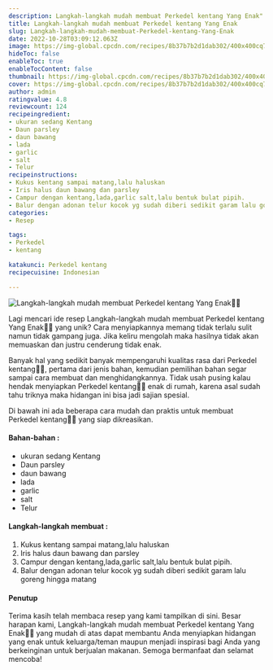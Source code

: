 ```yaml
---
description: Langkah-langkah mudah membuat Perkedel kentang Yang Enak"
title: Langkah-langkah mudah membuat Perkedel kentang Yang Enak
slug: Langkah-langkah-mudah-membuat-Perkedel-kentang-Yang-Enak
date: 2022-10-28T03:09:12.063Z
image: https://img-global.cpcdn.com/recipes/8b37b7b2d1dab302/400x400cq70/photo.jpg
hideToc: false
enableToc: true
enableTocContent: false
thumbnail: https://img-global.cpcdn.com/recipes/8b37b7b2d1dab302/400x400cq70/photo.jpg
cover: https://img-global.cpcdn.com/recipes/8b37b7b2d1dab302/400x400cq70/photo.jpg
author: admin
ratingvalue: 4.8
reviewcount: 124
recipeingredient:
- ukuran sedang Kentang
- Daun parsley
- daun bawang
- lada
- garlic
- salt
- Telur
recipeinstructions:
- Kukus kentang sampai matang,lalu haluskan
- Iris halus daun bawang dan parsley
- Campur dengan kentang,lada,garlic salt,lalu bentuk bulat pipih.
- Balur dengan adonan telur kocok yg sudah diberi sedikit garam lalu goreng hingga matang
categories:
- Resep

tags:
- Perkedel
- kentang

katakunci: Perkedel kentang
recipecuisine: Indonesian

---
```


![Langkah-langkah mudah membuat Perkedel kentang Yang Enak👩‍🍳](https://img-global.cpcdn.com/recipes/8b37b7b2d1dab302/400x400cq70/photo.jpg)

Lagi mencari ide resep Langkah-langkah mudah membuat Perkedel kentang Yang Enak👩‍🍳 yang unik? Cara menyiapkannya memang tidak terlalu sulit namun tidak gampang juga. Jika keliru mengolah maka hasilnya tidak akan memuaskan dan justru cenderung tidak enak.

Banyak hal yang sedikit banyak mempengaruhi kualitas rasa dari Perkedel kentang👩‍🍳, pertama dari jenis bahan, kemudian pemilihan bahan segar sampai cara membuat dan menghidangkannya. Tidak usah pusing kalau hendak menyiapkan Perkedel kentang👩‍🍳 enak di rumah, karena asal sudah tahu triknya maka hidangan ini bisa jadi sajian spesial.

Di bawah ini ada beberapa cara mudah dan praktis untuk membuat Perkedel kentang👩‍🍳 yang siap dikreasikan.

<!--inarticleads1-->

#### Bahan-bahan :

- ukuran sedang Kentang
- Daun parsley
- daun bawang
- lada
- garlic
- salt
- Telur

<!--inarticleads2-->

#### Langkah-langkah membuat :

1. Kukus kentang sampai matang,lalu haluskan
1. Iris halus daun bawang dan parsley
1. Campur dengan kentang,lada,garlic salt,lalu bentuk bulat pipih.
1. Balur dengan adonan telur kocok yg sudah diberi sedikit garam lalu goreng hingga matang

#### Penutup

Terima kasih telah membaca resep yang kami tampilkan di sini. Besar harapan kami, Langkah-langkah mudah membuat Perkedel kentang Yang Enak👩‍🍳 yang mudah di atas dapat membantu Anda menyiapkan hidangan yang enak untuk keluarga/teman maupun menjadi inspirasi bagi Anda yang berkeinginan untuk berjualan makanan. Semoga bermanfaat dan selamat mencoba!